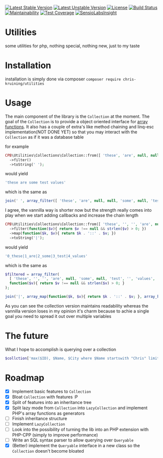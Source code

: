 [![Latest Stable Version](https://poser.pugx.org/chris-kruining/utilities/v/stable)](https://packagist.org/packages/chris-kruining/utilities)
[![Latest Unstable Version](https://poser.pugx.org/chris-kruining/utilities/v/unstable)](https://packagist.org/packages/chris-kruining/utilities)
[![License](https://poser.pugx.org/chris-kruining/utilities/license)](https://packagist.org/packages/chris-kruining/utilities)
[![Build Status](https://travis-ci.org/chris-kruining/utilities.svg?branch=master)](https://travis-ci.org/chris-kruining/utilities)
[![Maintainability](https://api.codeclimate.com/v1/badges/107d203ddf629c8f2f8f/maintainability)](https://codeclimate.com/github/chris-kruining/utilities/maintainability)
[![Test Coverage](https://api.codeclimate.com/v1/badges/107d203ddf629c8f2f8f/test_coverage)](https://codeclimate.com/github/chris-kruining/utilities/test_coverage)
[![SensioLabsInsight](https://insight.sensiolabs.com/projects/14a870b9-f364-4030-971b-048cbe19cdd5/mini.png)](https://insight.sensiolabs.com/projects/14a870b9-f364-4030-971b-048cbe19cdd5)

# Utilities
some utilities for php, nothing special, nothing new, just to my taste

# Installation
installation is simply done via composer
`composer require chris-kruining/utilities`

# Usage

The main component of the library is the `Collection` at the moment. The goal of the `Collection` is to provide a object oriented interface for [array functions](http://nl1.php.net/manual/en/ref.array.php). It also has a couple of extra's like method chaining and linq-esc implementation(NOT DONE YET) so that you may interact with the `Collection` as if it was a database table

for example
```php
CPB\Utilities\Collections\Collection::from([ 'these', 'are', null, null, 'some', null, 'test', 'values', null ])
  ->filter()
  ->toString(' ');
```

would yield
```php
'these are some test values'
```

which is the same as
```php
join(' ', array_filter([ 'these', 'are', null, null, 'some', null, 'test', 'values', null ]));
```

I agree, the vannilla way is shorter now but the strength really comes into play when we start adding callbacks and increase the chain length
```php
CPB\Utilities\Collections\Collection::from([ 'these', '', '', 'are', null, 'some', null, 'test', '', 'values', '' ])
  ->filter(function($v){ return $v !== null && strlen($v) > 0; })
  ->map(function($k, $v){ return $k . '::' . $v; })
  ->toString('|');
```

would yield
```php
'0_these|1_are|2_some|3_test|4_values'
```

which is the same as
```php
$filtered = array_filter(
  [ 'these', '', '', 'are', null, 'some', null, 'test', '', 'values', '' ], 
  function($v){ return $v !== null && strlen($v) > 0; }
);

join('|', array_map(function($k, $v){ return $k . '::' . $v; }, array_keys($filtered), $filtered));
```

As you can see the collection version maintains readability whereas the vannilla version loses in my opinion it's charm because to achie a single goal you need to spread it out over multiple variables

# The future

What I hope to accomplish is querying over a collection
```php
$collction['max($ID), $Name, $City where $Name startswith "Chris" limit 3, 5']
```

# Roadmap

- [X] Implement basic features to `Collection`
- [X] Bloat `Collection` with features :P
- [X] Split of features into an inheritance tree
- [X] Split lazy mode from `Collection` into `LazyCollection` and implement PHP's array functions as generators
- [ ] Finish inheritance structure
- [ ] Implement `LazyCollection`
- [ ] Look into the possibility of turning the lib into an PHP extension with PHP-CPP (simply to improve performance)
- [ ] Write an SQL syntax parser to allow querying over `Queryable`
- [X] (Better) implement the `Queryable` interface in a new class so the `Collection` doesn't become bloated 
